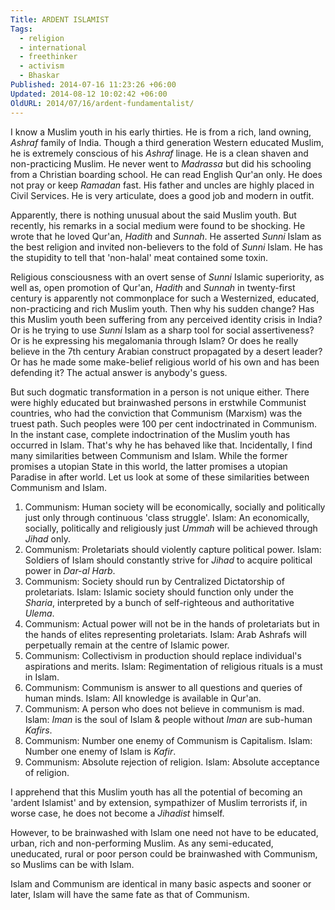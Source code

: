 ```yaml
---
Title: ARDENT ISLAMIST
Tags:
  - religion
  - international
  - freethinker
  - activism
  - Bhaskar
Published: 2014-07-16 11:23:26 +06:00
Updated: 2014-08-12 10:02:42 +06:00
OldURL: 2014/07/16/ardent-fundamentalist/
---
```


I know a Muslim youth in his early thirties. He is from a rich, land owning, <em>Ashraf</em> family of India. Though a third generation Western educated Muslim, he is extremely conscious of his <em>Ashraf</em> linage. He is a clean shaven and non-practicing Muslim. He never went to <em>Madrassa</em> but did his schooling from a Christian boarding school. He can read English Qur'an only. He does not pray or keep <em>Ramadan</em> fast.  His father and uncles are highly placed in Civil Services. He is very articulate, does a good job and modern in outfit.  

Apparently, there is nothing unusual about the said Muslim youth. But recently, his remarks in a social medium were found to be shocking. He wrote that he loved Qur'an, <em>Hadith </em>and <em>Sunnah</em>. He asserted <em>Sunni</em> Islam as the best religion and invited non-believers to the fold of <em>Sunni</em> Islam. He has the stupidity to tell that 'non-halal' meat contained some toxin.

Religious consciousness with an overt sense of <em>Sunni</em> Islamic superiority, as well as, open promotion of Qur'an, <em>Hadith</em> and <em>Sunnah</em> in twenty-first century is apparently not commonplace for such a Westernized, educated, non-practicing and rich Muslim youth. Then why his sudden change? Has this Muslim youth been suffering from any perceived identity crisis in India? Or is he trying to use <em>Sunni</em> Islam as a sharp tool for social assertiveness? Or is he expressing his megalomania through Islam?  Or does he really believe in the 7th century Arabian construct propagated by a desert leader? Or has he made some make-belief religious world of his own and has been defending it? The actual answer is anybody's guess. 

But such dogmatic transformation in a person is not unique either. There were highly educated but brainwashed persons in erstwhile Communist countries, who had the conviction that Communism (Marxism) was the truest path. Such peoples were 100 per cent indoctrinated in Communism. In the instant case, complete indoctrination of the Muslim youth has occurred in Islam. That's why he has behaved like that. Incidentally, I find many similarities between Communism and Islam. While the former promises a utopian State in this world, the latter promises a utopian Paradise in after world. Let us look at some of these similarities between Communism and Islam.

1.	Communism: Human society will be economically, socially and politically just only through continuous 'class struggle'. 
Islam: An economically, socially, politically and religiously just <em>Ummah</em> will be achieved through <em>Jihad</em> only.
2.	Communism: Proletariats should violently capture political power. 
Islam: Soldiers of Islam should constantly strive for <em>Jihad</em> to acquire political power in <em>Dar-al Harb</em>.
3.	Communism: Society should run by Centralized Dictatorship of proletariats. 
Islam: Islamic society should function only under the <em>Sharia</em>, interpreted by a bunch of self-righteous and authoritative <em>Ulema</em>.
4.	Communism: Actual power will not be in the hands of proletariats but in the hands of elites representing proletariats. 
Islam: Arab Ashrafs will perpetually remain at the centre of Islamic power.
5.	Communism: Collectivism in production should replace individual's aspirations and merits. 
Islam: Regimentation of religious rituals is a must in Islam.
6.	Communism: Communism is answer to all questions and queries of human minds. 
Islam: All knowledge is available in Qur'an.
7.	Communism: A person who does not believe in communism is mad. 
Islam: <em>Iman</em> is the soul of Islam &amp; people without <em>Iman</em> are sub-human <em>Kafirs</em>.
8.	Communism: Number one enemy of Communism is Capitalism. 
Islam: Number one enemy of Islam is <em>Kafir</em>.
9.	Communism: Absolute rejection of religion. 
Islam: Absolute acceptance of religion. 

I apprehend that this Muslim youth has all the potential of becoming an 'ardent Islamist' and by extension, sympathizer of Muslim terrorists if, in worse case, he does not become a <em>Jihadist</em> himself. 

However, to be brainwashed with Islam one need not have to be educated, urban, rich and non-performing Muslim. As any semi-educated, uneducated, rural or poor person could be brainwashed with Communism, so Muslims can be with Islam. 

Islam and Communism are identical in many basic aspects and sooner or later, Islam will have the same fate as that of Communism. 

